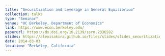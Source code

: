 ```yaml
---
title: "Securitization and Leverage in General Equilibrium"
collection: talks
type: "Seminar"
venue: "UC Berkeley, Department of Economics"
link: https://www.econ.berkeley.edu/
paperurl: https://dx.doi.org/10.2139/ssrn.2336582
slides: https://alexisakira.github.io/files/slides/slides_securitization.pdf
date: 2014-03-03
location: "Berkeley, California"
---
```

